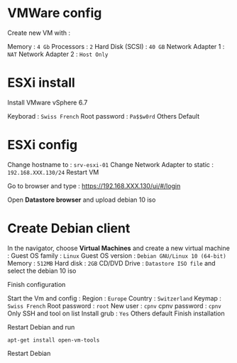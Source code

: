 # VMWare config
Create new VM with :

Memory : ``4 Gb``
Processors : ``2``
Hard Disk (SCSI) : ``40 GB``
Network Adapter 1 : ``NAT``
Network Adapter 2 : ``Host Only``

# ESXi install
Install VMware vSphere 6.7

Keyborad : ``Swiss French``
Root password : ``Pa$$w0rd``
Others Default

# ESXi config
Change hostname to : ``srv-esxi-01``
Change Network Adapter to static : ``192.168.XXX.130/24``
Restart VM

Go to browser and type : https://192.168.XXX.130/ui/#/login

Open **Datastore browser** and upload debian 10 iso

# Create Debian client
In the navigator, choose **Virtual Machines** and create a new virtual machine :
Guest OS family : ``Linux``
Guest OS version : ``Debian GNU/Linux 10 (64-bit)``
Memory : ``512MB``
Hard disk : ``2GB``
CD/DVD Drive : ``Datastore ISO file`` and select the debian 10 iso

Finish configuration

Start the Vm and config :
Region : ``Europe``
Country : ``Switzerland``
Keymap : ``Swiss French``
Root password : ``root``
New user : ``cpnv``
cpnv password : ``cpnv``
Only SSH and tool on list
Install grub : ``Yes``
Others default
Finish installation

Restart Debian and run 

    apt-get install open-vm-tools

Restart Debian
